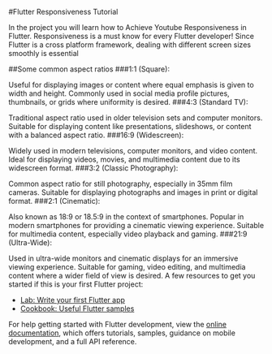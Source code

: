 #Flutter Responsiveness Tutorial 

In the project you will learn how to Achieve Youtube Responsiveness in Flutter. Responsiveness is a must know for every Flutter developer! Since Flutter is a cross platform framework, dealing with different screen sizes smoothly is essential

##Some common aspect ratios
###1:1 (Square):

Useful for displaying images or content where equal emphasis is given to width and height.
Commonly used in social media profile pictures, thumbnails, or grids where uniformity is desired.
###4:3 (Standard TV):

Traditional aspect ratio used in older television sets and computer monitors.
Suitable for displaying content like presentations, slideshows, or content with a balanced aspect ratio.
###16:9 (Widescreen):

Widely used in modern televisions, computer monitors, and video content.
Ideal for displaying videos, movies, and multimedia content due to its widescreen format.
###3:2 (Classic Photography):

Common aspect ratio for still photography, especially in 35mm film cameras.
Suitable for displaying photographs and images in print or digital format.
###2:1 (Cinematic):

Also known as 18:9 or 18.5:9 in the context of smartphones.
Popular in modern smartphones for providing a cinematic viewing experience.
Suitable for multimedia content, especially video playback and gaming.
###21:9 (Ultra-Wide):

Used in ultra-wide monitors and cinematic displays for an immersive viewing experience.
Suitable for gaming, video editing, and multimedia content where a wider field of view is desired.
A few resources to get you started if this is your first Flutter project:

- [Lab: Write your first Flutter app](https://docs.flutter.dev/get-started/codelab)
- [Cookbook: Useful Flutter samples](https://docs.flutter.dev/cookbook)

For help getting started with Flutter development, view the
[online documentation](https://docs.flutter.dev/), which offers tutorials,
samples, guidance on mobile development, and a full API reference.
